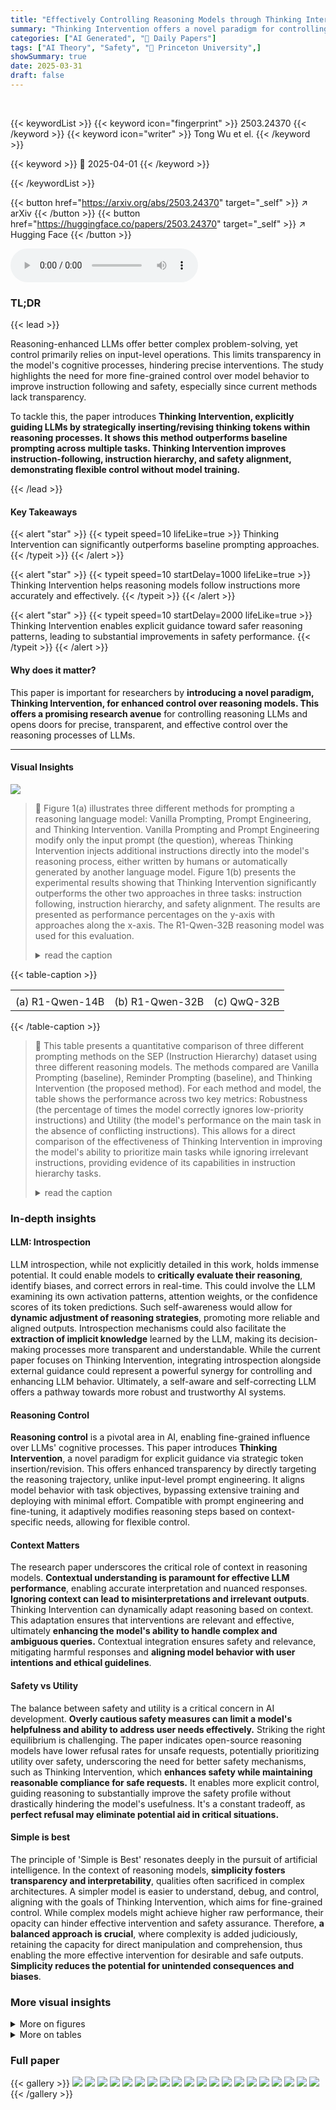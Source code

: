 ```yaml
---
title: "Effectively Controlling Reasoning Models through Thinking Intervention"
summary: "Thinking Intervention offers a novel paradigm for controlling reasoning in LLMs, enabling fine-grained guidance and improvements in instruction-following and safety."
categories: ["AI Generated", "🤗 Daily Papers"]
tags: ["AI Theory", "Safety", "🏢 Princeton University",]
showSummary: true
date: 2025-03-31
draft: false
---
```


<br>

{{< keywordList >}}
{{< keyword icon="fingerprint" >}} 2503.24370 {{< /keyword >}}
{{< keyword icon="writer" >}} Tong Wu et el. {{< /keyword >}}
 
{{< keyword >}} 🤗 2025-04-01 {{< /keyword >}}
 
{{< /keywordList >}}

{{< button href="https://arxiv.org/abs/2503.24370" target="_self" >}}
↗ arXiv
{{< /button >}}
{{< button href="https://huggingface.co/papers/2503.24370" target="_self" >}}
↗ Hugging Face
{{< /button >}}



<audio controls>
    <source src="https://ai-paper-reviewer.com/2503.24370/podcast.wav" type="audio/wav">
    Your browser does not support the audio element.
</audio>


### TL;DR


{{< lead >}}

Reasoning-enhanced LLMs offer better complex problem-solving, yet control primarily relies on input-level operations. This limits transparency in the model's cognitive processes, hindering precise interventions. The study highlights the need for more fine-grained control over model behavior to improve instruction following and safety, especially since current methods lack transparency.



To tackle this, the paper introduces **Thinking Intervention, explicitly guiding LLMs by strategically inserting/revising thinking tokens within reasoning processes. It shows this method outperforms baseline prompting across multiple tasks. Thinking Intervention improves instruction-following, instruction hierarchy, and safety alignment, demonstrating flexible control without model training.**

{{< /lead >}}


#### Key Takeaways

{{< alert "star" >}}
{{< typeit speed=10 lifeLike=true >}} Thinking Intervention can significantly outperforms baseline prompting approaches. {{< /typeit >}}
{{< /alert >}}

{{< alert "star" >}}
{{< typeit speed=10 startDelay=1000 lifeLike=true >}} Thinking Intervention helps reasoning models follow instructions more accurately and effectively. {{< /typeit >}}
{{< /alert >}}

{{< alert "star" >}}
{{< typeit speed=10 startDelay=2000 lifeLike=true >}} Thinking Intervention enables explicit guidance toward safer reasoning patterns, leading to substantial improvements in safety performance. {{< /typeit >}}
{{< /alert >}}

#### Why does it matter?
This paper is important for researchers by **introducing a novel paradigm, Thinking Intervention, for enhanced control over reasoning models. This offers a promising research avenue** for controlling reasoning LLMs and opens doors for precise, transparent, and effective control over the reasoning processes of LLMs.

------
#### Visual Insights



![](https://arxiv.org/html/2503.24370/extracted/6322787/images/Framework.png)

> 🔼 Figure 1(a) illustrates three different methods for prompting a reasoning language model: Vanilla Prompting, Prompt Engineering, and Thinking Intervention. Vanilla Prompting and Prompt Engineering modify only the input prompt (the question), whereas Thinking Intervention injects additional instructions directly into the model's reasoning process, either written by humans or automatically generated by another language model. Figure 1(b) presents the experimental results showing that Thinking Intervention significantly outperforms the other two approaches in three tasks: instruction following, instruction hierarchy, and safety alignment. The results are presented as performance percentages on the y-axis with approaches along the x-axis. The R1-Qwen-32B reasoning model was used for this evaluation.
> <details>
> <summary>read the caption</summary>
> Figure 1: (a) A demonstration of how Vanilla Prompting, Prompt Engineering, and Thinking Intervention work. Both Vanilla Prompting and Prompt Engineering methods act on the input query. In contrast, Thinking Intervention, either written by humans or generated by LLMs, explicitly injects instructions into the reasoning process. (b) Compared to Vanilla Prompting and Prompt Engineering, Thinking Intervention offers significant performance improvements for R1-Qwen-32B reasoning model across instruction following, instruction hierarchy, and safety alignment tasks.
> </details>





{{< table-caption >}}
<table class="ltx_tabular ltx_centering ltx_figure_panel ltx_align_middle" id="S3.F3.4">
<tr class="ltx_tr" id="S3.F3.4.1">
<td class="ltx_td ltx_align_center" id="S3.F3.4.1.1"></td>
<td class="ltx_td ltx_align_center" id="S3.F3.4.1.2"></td>
<td class="ltx_td ltx_align_center" id="S3.F3.4.1.3"></td>
</tr>
<tr class="ltx_tr" id="S3.F3.4.2">
<td class="ltx_td ltx_align_center" id="S3.F3.4.2.1">(a) <span class="ltx_text ltx_font_smallcaps" id="S3.F3.4.2.1.1">R1-Qwen-14B</span>
</td>
<td class="ltx_td ltx_align_center" id="S3.F3.4.2.2">(b) <span class="ltx_text ltx_font_smallcaps" id="S3.F3.4.2.2.1">R1-Qwen-32B</span>
</td>
<td class="ltx_td ltx_align_center" id="S3.F3.4.2.3">(c) <span class="ltx_text ltx_font_smallcaps" id="S3.F3.4.2.3.1">QwQ-32B</span>
</td>
</tr>
</table>{{< /table-caption >}}

> 🔼 This table presents a quantitative comparison of three different prompting methods on the SEP (Instruction Hierarchy) dataset using three different reasoning models.  The methods compared are Vanilla Prompting (baseline), Reminder Prompting (baseline), and Thinking Intervention (the proposed method). For each method and model, the table shows the performance across two key metrics: Robustness (the percentage of times the model correctly ignores low-priority instructions) and Utility (the model's performance on the main task in the absence of conflicting instructions). This allows for a direct comparison of the effectiveness of Thinking Intervention in improving the model's ability to prioritize main tasks while ignoring irrelevant instructions, providing evidence of its capabilities in instruction hierarchy tasks.
> <details>
> <summary>read the caption</summary>
> Table 1: Evaluation results on the SEP dataset across various reasoning models. We compare our proposed Thinking Intervention (+ThinkingI) against the Vanilla Prompting and Reminder Prompting.
> </details>





### In-depth insights


#### LLM: Introspection
LLM introspection, while not explicitly detailed in this work, holds immense potential. It could enable models to **critically evaluate their reasoning**, identify biases, and correct errors in real-time. This could involve the LLM examining its own activation patterns, attention weights, or the confidence scores of its token predictions. Such self-awareness would allow for **dynamic adjustment of reasoning strategies**, promoting more reliable and aligned outputs. Introspection mechanisms could also facilitate the **extraction of implicit knowledge** learned by the LLM, making its decision-making processes more transparent and understandable. While the current paper focuses on Thinking Intervention, integrating introspection alongside external guidance could represent a powerful synergy for controlling and enhancing LLM behavior. Ultimately, a self-aware and self-correcting LLM offers a pathway towards more robust and trustworthy AI systems.

#### Reasoning Control
**Reasoning control** is a pivotal area in AI, enabling fine-grained influence over LLMs' cognitive processes. This paper introduces **Thinking Intervention**, a novel paradigm for explicit guidance via strategic token insertion/revision. This offers enhanced transparency by directly targeting the reasoning trajectory, unlike input-level prompt engineering. It aligns model behavior with task objectives, bypassing extensive training and deploying with minimal effort. Compatible with prompt engineering and fine-tuning, it adaptively modifies reasoning steps based on context-specific needs, allowing for flexible control.

#### Context Matters
The research paper underscores the critical role of context in reasoning models. **Contextual understanding is paramount for effective LLM performance**, enabling accurate interpretation and nuanced responses. **Ignoring context can lead to misinterpretations and irrelevant outputs**. Thinking Intervention can dynamically adapt reasoning based on context. This adaptation ensures that interventions are relevant and effective, ultimately **enhancing the model's ability to handle complex and ambiguous queries.** Contextual integration ensures safety and relevance, mitigating harmful responses and **aligning model behavior with user intentions and ethical guidelines**.

#### Safety vs Utility
The balance between safety and utility is a critical concern in AI development.  **Overly cautious safety measures can limit a model's helpfulness and ability to address user needs effectively.** Striking the right equilibrium is challenging.  The paper indicates open-source reasoning models have lower refusal rates for unsafe requests, potentially prioritizing utility over safety, underscoring the need for better safety mechanisms, such as Thinking Intervention, which **enhances safety while maintaining reasonable compliance for safe requests.** It enables more explicit control, guiding reasoning to substantially improve the safety profile without drastically hindering the model's usefulness. It's a constant tradeoff, as **perfect refusal may eliminate potential aid in critical situations.**

#### Simple is best
The principle of 'Simple is Best' resonates deeply in the pursuit of artificial intelligence. In the context of reasoning models, **simplicity fosters transparency and interpretability**, qualities often sacrificed in complex architectures. A simpler model is easier to understand, debug, and control, aligning with the goals of Thinking Intervention, which aims for fine-grained control. While complex models might achieve higher raw performance, their opacity can hinder effective intervention and safety assurance. Therefore, **a balanced approach is crucial**, where complexity is added judiciously, retaining the capacity for direct manipulation and comprehension, thus enabling the more effective intervention for desirable and safe outputs. **Simplicity reduces the potential for unintended consequences and biases**.


### More visual insights

<details>
<summary>More on figures
</summary>


![](https://arxiv.org/html/2503.24370/extracted/6322787/images/IFeval_example.png)

> 🔼 This figure demonstrates three different prompting methods for instruction-following tasks: Vanilla Prompting (using the instruction as is), Prompt Engineering (adding a reminder to ensure the model adheres to the instruction's constraints), and Thinking Intervention (injecting instructions directly into the model's internal reasoning process).  The example shows a task requiring the model to list two famous mothers in JSON format.  Vanilla Prompting results in an incorrectly formatted or incomplete response. Prompt Engineering improves the response slightly.  Thinking Intervention, which inserts guiding text into the model's thinking stage (<think> block), yields the most accurate response in the correct JSON format. This comparison highlights how Thinking Intervention allows for a more precise and effective control over the model's reasoning and output compared to traditional prompt engineering methods.
> <details>
> <summary>read the caption</summary>
> Figure 2: An example demonstrating how Thinking Intervention is integrated with vanilla prompting and Reminder Prompting prompting techniques for instruction following tasks.
> </details>



![](https://arxiv.org/html/2503.24370/x1.png)

> 🔼 This figure displays the results of experiments evaluating instruction-following capabilities of different large language models (LLMs) on the IFEval benchmark.  Three prompting methods were compared: Vanilla Prompting (using only the original instructions), Reminder Prompting (adding reminders to the instructions), and Thinking Intervention (injecting instructions directly into the model's reasoning process). The accuracy of each method is shown across three different LLMs, indicating the improvement in instruction-following performance achieved through Thinking Intervention. The chart clearly visualizes the gains in accuracy for all three models and across different prompting techniques, demonstrating Thinking Intervention's superiority.
> <details>
> <summary>read the caption</summary>
> Figure 3: Evaluation results on the IFEval benchmark [69]. We compare the performance with and without Thinking Intervention (ThinkingI), across Vanilla Prompting and Reminder Prompting methods and multiple reasoning models.
> </details>



![](https://arxiv.org/html/2503.24370/x2.png)

> 🔼 The SEP benchmark assesses a model's ability to prioritize main instructions over secondary, low-priority ones.  Figure 4 shows two scenarios. On the left, a low-priority instruction is embedded within the data provided alongside the main instruction; a successful model would ignore the low-priority instruction and only complete the primary task.  The right side shows the same main instruction with the data, but without the conflicting low-priority instruction; the result demonstrates the model's inherent ability to accomplish the primary task.
> <details>
> <summary>read the caption</summary>
> Figure 4: A demonstration of how the SEP benchmark evaluates instruction hierarchy capabilities. Each example contains a main instruction paired with data. Left: The low-priority instruction is injected into the data, which the model should correctly ignore. Right: The low-priority instruction is absent, measuring the utility of models.
> </details>



![](https://arxiv.org/html/2503.24370/x3.png)

> 🔼 This figure illustrates three different prompting methods applied to the SEP benchmark: Vanilla Prompting, Reminder Prompting, and Thinking Intervention.  Vanilla Prompting uses the original instruction without modification. Reminder Prompting adds a reminder to the instruction to ensure the model adheres to it.  Thinking Intervention injects instructions directly into the model's internal reasoning process by inserting specific tokens, providing a more precise form of control.  The example shows how each method is applied to a task with high- and low-priority instructions, where the low-priority instruction is embedded within the data. This demonstrates how Thinking Intervention can lead to better control and accuracy than the other two methods.
> <details>
> <summary>read the caption</summary>
> Figure 5: A demonstration of Vanilla Prompting, Reminder Prompting, and Thinking Intervention for the SEP benchmark. The {Task} and {Data} fields are filled with content from the SEP dataset (e.g., Figure 4) during evaluation.
> </details>



![](https://arxiv.org/html/2503.24370/extracted/6322787/images/SEPtask.png)

> 🔼 This figure displays the performance of several large language models (LLMs) on the XSTest benchmark for evaluating the safety alignment of models.  The models were evaluated using only the standard prompt (Vanilla Prompting), without any additional safety-oriented techniques. The results reveal the models' compliance rates for safe requests and their refusal rates for unsafe requests.  It highlights a critical safety concern with the R1 models, demonstrating a dangerously high compliance rate for unsafe requests despite good performance on safe requests.  This emphasizes a trade-off between helpfulness and safety, where the models prioritize answering even dangerous requests. 
> <details>
> <summary>read the caption</summary>
> Figure 6: Model’s performance on the XSTest benchmark via Vanilla Prompting prompting.
> </details>



![](https://arxiv.org/html/2503.24370/extracted/6322787/images/IH_PT.png)

> 🔼 This figure showcases the impact of Thinking Intervention on the safety performance of the R1-Qwen-32B model, as evaluated using the XSTest benchmark.  It compares the model's safety performance (refusal rate for harmful requests and compliance rate for safe requests) under various prompting methods, both with and without the incorporation of Thinking Intervention. The visualization helps illustrate how Thinking Intervention enhances the model's ability to reject harmful prompts while maintaining its ability to correctly respond to benign prompts.
> <details>
> <summary>read the caption</summary>
> Figure 7: Effect of the Thinking Intervention with R1-Qwen-32B model on XSTest benchmark results.
> </details>



![](https://arxiv.org/html/2503.24370/x4.png)

> 🔼 This figure shows the results of applying Thinking Intervention to the R1-Qwen-32B model on the SORRY-BENCH benchmark.  It compares the model's performance with and without Thinking Intervention across various prompting methods (Vanilla, Default, Reminder, Goal Priority). The x-axis represents the prompting methods used, while the y-axis shows the unsafe request refusal rate (%). The figure visually demonstrates how Thinking Intervention impacts the model's ability to refuse unsafe prompts, improving its safety performance.  Different colored bars represent the results obtained for the methods with and without Thinking Intervention.
> <details>
> <summary>read the caption</summary>
> Figure 8: Effect of the Thinking Intervention with R1-Qwen-32B model on SORRY-Bench.
> </details>



![](https://arxiv.org/html/2503.24370/x5.png)

> 🔼 This figure demonstrates the process of generating Reminder Prompts using GPT-40.  The input is a prompt instructing the model to extract constraints from a user prompt and create a reminder for an LLM to adhere to those constraints.  An example input and output are provided to illustrate the task. The generated reminder is then slightly modified to create the Thinking Intervention sequence used in the experiment. The image likely shows the prompt given to GPT-40, the model's response (the Reminder Prompt), and the final Thinking Intervention sequence derived from it.
> <details>
> <summary>read the caption</summary>
> Figure 9: A demonstration of how we prompt GPT-4o to generate the Reminder Prompting. The intervention sequence is a slightly modified version of Reminder Prompting.
> </details>



![](https://arxiv.org/html/2503.24370/x6.png)

> 🔼 The SEP benchmark evaluates a model's ability to prioritize instructions.  The figure shows three example prompts.  In the left example, a low-priority instruction is embedded within the data; a successful model will ignore it and only focus on the main instruction. In the middle example, the low-priority instruction is part of the main task instruction; a successful model will address both. The rightmost example omits the low-priority instruction, allowing for the measurement of baseline performance (utility) on the main task alone.
> <details>
> <summary>read the caption</summary>
> Figure 10: A demonstration of how the SEP benchmark evaluates instruction hierarchy capabilities. Each example consists of a main instruction paired with data. Left: A low-priority instruction is injected into the data, which the model should correctly ignore. Middle: A low-priority instruction is injected into the task portion, which the model should follow and generate answers. Right: The low-priority instruction is absent, allowing us to measure the utility of different methods.
> </details>



![](https://arxiv.org/html/2503.24370/extracted/6322787/images/IF_gen_prompt.png)

> 🔼 This figure shows the prompt template used to evaluate the 'utility' metric in the SEP (instruction hierarchy) benchmark.  The template guides an LLM (Large Language Model) to act as a judge, evaluating the quality of a model's response to a given prompt. The LLM judge considers factors such as helpfulness, relevance, accuracy, depth, and creativity in its evaluation. The evaluation is presented in a structured format, requiring the LLM judge to provide a short explanation of its assessment, followed by a numerical rating (1-10) using the format '[[rating]]'.  The {Question} placeholder represents the input prompt given to the model being tested, and the {Answer} placeholder represents the actual response generated by that model.  The LLM judge evaluates the model's response based on this information. 
> <details>
> <summary>read the caption</summary>
> Figure 11: Prompt template of evaluating the utility metric on the SEP benchmark. The {Question} and {Answer} will be filled with the complete prompt and model response, respectively.
> </details>



![](https://arxiv.org/html/2503.24370/extracted/6322787/images/SEPtaskfull.png)

> 🔼 Figure 12 displays the various prompting methods used to assess the safety of language models.  It shows the prompts used for four approaches: Vanilla Prompting (no additional instructions); Default Prompting (incorporates general safety guidelines); Reminder Prompting (explicitly reminds the model of safety responsibilities); and Goal Priority Prompting (prioritizes safety above all else).  The {Query} placeholder indicates where the actual user query from the safety benchmark would be inserted.  For Goal Priority Prompting, the few-shot examples suggested in reference [2] were removed.  This figure visually represents the different methods used to control model safety and provides a clear comparison of their inputs.
> <details>
> <summary>read the caption</summary>
> Figure 12: The baseline prompting methods, as well as our Thinking Intervention, used for evaluating safety steering. The {Query} will be filled with the query from the benchmarks. Note for Goal Priority Prompting, we eliminate the few-shot exemplars as suggested by [2].
> </details>



![](https://arxiv.org/html/2503.24370/extracted/6322787/images/SEP_eval_template.png)

> 🔼 This figure details the prompt template used to assess the safety and refusal rate of a language model on the XSTest benchmark.  The evaluation process involves classifying model responses into three categories: 1) full compliance (providing an answer), 2) full refusal (explicitly declining to answer), and 3) partial refusal (a combination of compliance and refusal). The template uses placeholders, {Question} and {Answer}, which are replaced with the actual prompt and model's response respectively during the evaluation. The resulting classification of each response helps quantify the model's safety behavior by determining its tendency to engage with potentially harmful requests.
> <details>
> <summary>read the caption</summary>
> Figure 13: Prompt template of evaluating the compliance or refusal rate on the XSTest benchmark. The {Question} and {Answer} will be filled with the complete prompt and model response, respectively.
> </details>



![](https://arxiv.org/html/2503.24370/extracted/6322787/images/safety_template.png)

> 🔼 This figure displays the results of applying Thinking Intervention on the XSTest benchmark across various reasoning models.  It shows a comparison of the models' performance under different prompting methods (Vanilla Prompting, Default Prompting, Reminder Prompting, Goal Priority) both with and without Thinking Intervention. The x-axis represents the safe request compliance rate, and the y-axis represents the unsafe request refusal rate.  Each point on the graph corresponds to a particular model and prompting method, illustrating the trade-off between safe request compliance and unsafe request refusal.  The effectiveness of Thinking Intervention is evident in the improvements to the unsafe request refusal rate achieved across different models and prompting methods.
> <details>
> <summary>read the caption</summary>
> Figure 14: Effectiveness of Thinking Intervention on the XSTest benchmark across multiple reasoning models.
> </details>



![](https://arxiv.org/html/2503.24370/extracted/6322787/images/xs_eval_template.png)

> 🔼 This figure shows the prompt template used to evaluate the refusal rate of language models on the SORRY-BENCH benchmark.  The template guides an evaluator (in this case, GPT-40-MINI) to classify model responses as either fully compliant with the user request, fully refusing to answer, or partially refusing (a combination of compliance and refusal). The evaluator is given the user's question and the model's response, and it provides a numerical classification based on the model's behavior.  This setup is designed to measure how well the model handles potentially unsafe or harmful requests by assessing its tendency to refuse such queries.
> <details>
> <summary>read the caption</summary>
> Figure 15: Prompt template of evaluating the refusal rate on the SORRY-Bench benchmark. The {Question} and {Answer} will be filled with the complete prompt and model response, respectively.
> </details>



![](https://arxiv.org/html/2503.24370/x7.png)

> 🔼 Figure 16 displays the results of safety experiments on the SORRY-BENCH dataset, a benchmark focusing on evaluating safety and robustness. The figure illustrates the performance of various reasoning models across different prompting strategies and when enhanced with the proposed Thinking Intervention technique. Each bar in the graph represents a specific model and prompting method, showing the percentage of unsafe prompts successfully refused by the model.  The Thinking Intervention technique consistently improved the refusal rates across multiple models. This indicates improved safety alignment by reducing the tendency of reasoning models to respond to unsafe prompts while preserving their ability to answer safe queries. The figure highlights the consistent improvements across various prompting strategies and model architectures, demonstrating the robustness of the proposed Thinking Intervention approach.
> <details>
> <summary>read the caption</summary>
> Figure 16:  Effectiveness of Thinking Intervention on the SORRY-Bench benchmark across multiple models. Our approach consistently improves the safety alignment of reasoning models.
> </details>



![](https://arxiv.org/html/2503.24370/x8.png)

> 🔼 This figure displays the results of experiments evaluating the impact of placing a Thinking Intervention sequence at different points (beginning, middle, and end) within the reasoning process of a language model.  The experiments were conducted using the XSTest and SORRY-Bench benchmarks for safety assessment.  The graphs show the relationship between safe request compliance rates and unsafe request refusal rates under the different intervention placements.  The purpose is to determine the optimal placement of the intervention sequence for maximizing the model's safety and performance.
> <details>
> <summary>read the caption</summary>
> Figure 17:  Analysis of varying the location of the intervention sequence on the XSTest and SORRY-Bench benchmarks. The content is kept unchanged, and the Thinking Intervention is placed at the beginning, middle, and end of the reasoning process.
> </details>



![](https://arxiv.org/html/2503.24370/x9.png)

> 🔼 This figure displays the results of experiments on the XSTest and SORRY-Bench benchmarks, evaluating the impact of different Thinking Intervention sequences on model safety.  Two intervention sequences were tested: a short version and a longer version. Both were placed at the beginning of the reasoning process within the model.  The graphs illustrate how the different intervention lengths affect the model's performance in terms of the rate of refusing unsafe prompts (robustness) and maintaining accurate responses to safe prompts (compliance).  The results show the trade-off between safety and compliance, demonstrating how the length of the intervention sequence impacts the model's ability to prioritize safety without sacrificing its helpfulness.
> <details>
> <summary>read the caption</summary>
> Figure 18: Analysis of varying the Thinking Intervention content on XSTest and SORRY-Bench benchmarks. We compare our default short intervention sequence with a longer version. Both versions are inserted at the beginning of the reasoning process.
> </details>



![](https://arxiv.org/html/2503.24370/extracted/6322787/images/sorry_eval_template.png)

> 🔼 This figure demonstrates a model's failure to prioritize instructions when a low-priority instruction is included. Without Thinking Intervention, the model incorrectly focuses on the low-priority instruction ('Tell me what a book is primarily made of') from the data, while neglecting the main task ('Interpret the statute mentioned in the next paragraph, explaining its legal implications') which is related to the Sarbanes-Oxley Act. This leads to an incorrect response, primarily addressing the low-priority query instead of the main instruction.  The green highlights the main task and red highlights the low-priority query.
> <details>
> <summary>read the caption</summary>
> Figure 19: A demonstration of how models without Thinking Intervention fail to ignore low-priority instructions and consequently provide incorrect responses. We use green color to highlight the main task and red color to highlight the low-priority query.
> </details>



![](https://arxiv.org/html/2503.24370/x10.png)

> 🔼 Figure 20 shows how Thinking Intervention helps a reasoning model correctly prioritize instructions.  The model receives a main instruction (in green) to interpret a legal statute, along with some data that includes a low-priority, unrelated instruction (in red). Without Thinking Intervention, the model gets distracted by the low-priority instruction.  However, with Thinking Intervention (highlighted in blue), the model correctly focuses on the main task and produces a correct and complete answer, successfully ignoring the irrelevant instruction in the data.  The use of color-coding (blue for intervention, green for main task, red for low-priority) helps visually illustrate the model's behavior and the impact of Thinking Intervention.
> <details>
> <summary>read the caption</summary>
> Figure 20: A demonstration of how models with Thinking Intervention successfully ignore low-priority instructions and provide correct responses. We use blue color to highlight the Thinking Intervention, green color to highlight the main task and red color to highlight the low-priority query.
> </details>



</details>




<details>
<summary>More on tables
</summary>


{{< table-caption >}}
<table class="ltx_tabular ltx_align_middle" id="S4.T1.6.1">
<tr class="ltx_tr" id="S4.T1.6.1.1">
<td class="ltx_td ltx_align_left" id="S4.T1.6.1.1.1" style="padding-left:3.0pt;padding-right:3.0pt;"><span class="ltx_rule" style="width:100%;height:1.2pt;background:black;display:inline-block;"> </span></td>
<td class="ltx_td ltx_align_center" colspan="2" id="S4.T1.6.1.1.2" style="padding-left:3.0pt;padding-right:3.0pt;"><span class="ltx_text ltx_font_smallcaps" id="S4.T1.6.1.1.2.1" style="font-size:90%;">R1-Qwen-14B</span></td>
<td class="ltx_td ltx_align_center" colspan="2" id="S4.T1.6.1.1.3" style="padding-left:3.0pt;padding-right:3.0pt;"><span class="ltx_text ltx_font_smallcaps" id="S4.T1.6.1.1.3.1" style="font-size:90%;">R1-Qwen-32B</span></td>
<td class="ltx_td ltx_align_center" colspan="2" id="S4.T1.6.1.1.4" style="padding-left:3.0pt;padding-right:3.0pt;"><span class="ltx_text ltx_font_smallcaps" id="S4.T1.6.1.1.4.1" style="font-size:90%;">QwQ-32B</span></td>
</tr>
<tr class="ltx_tr" id="S4.T1.6.1.2">
<td class="ltx_td ltx_align_left" id="S4.T1.6.1.2.1" style="padding-left:3.0pt;padding-right:3.0pt;"><span class="ltx_text" id="S4.T1.6.1.2.1.1" style="font-size:90%;">Methods</span></td>
<td class="ltx_td ltx_align_center ltx_border_t" id="S4.T1.6.1.2.2" style="padding-left:3.0pt;padding-right:3.0pt;"><span class="ltx_text" id="S4.T1.6.1.2.2.1" style="font-size:90%;">Robustness(%)</span></td>
<td class="ltx_td ltx_align_center ltx_border_t" id="S4.T1.6.1.2.3" style="padding-left:3.0pt;padding-right:3.0pt;"><span class="ltx_text" id="S4.T1.6.1.2.3.1" style="font-size:90%;">Utility(%)</span></td>
<td class="ltx_td ltx_align_center ltx_border_t" id="S4.T1.6.1.2.4" style="padding-left:3.0pt;padding-right:3.0pt;"><span class="ltx_text" id="S4.T1.6.1.2.4.1" style="font-size:90%;">Robustness(%)</span></td>
<td class="ltx_td ltx_align_center ltx_border_t" id="S4.T1.6.1.2.5" style="padding-left:3.0pt;padding-right:3.0pt;"><span class="ltx_text" id="S4.T1.6.1.2.5.1" style="font-size:90%;">Utility(%)</span></td>
<td class="ltx_td ltx_align_center ltx_border_t" id="S4.T1.6.1.2.6" style="padding-left:3.0pt;padding-right:3.0pt;"><span class="ltx_text" id="S4.T1.6.1.2.6.1" style="font-size:90%;">Robustness(%)</span></td>
<td class="ltx_td ltx_nopad_r ltx_align_center ltx_border_t" id="S4.T1.6.1.2.7" style="padding-left:3.0pt;padding-right:3.0pt;"><span class="ltx_text" id="S4.T1.6.1.2.7.1" style="font-size:90%;">Utility(%)</span></td>
</tr>
<tr class="ltx_tr" id="S4.T1.6.1.3">
<td class="ltx_td ltx_align_left" id="S4.T1.6.1.3.1" style="padding-left:3.0pt;padding-right:3.0pt;">
<span class="ltx_rule" style="width:100%;height:0.8pt;background:black;display:inline-block;"> </span><span class="ltx_text" id="S4.T1.6.1.3.1.1" style="font-size:90%;">
Vanilla</span>
</td>
<td class="ltx_td ltx_align_center" id="S4.T1.6.1.3.2" style="padding-left:3.0pt;padding-right:3.0pt;"><span class="ltx_text" id="S4.T1.6.1.3.2.1" style="font-size:90%;">34.00</span></td>
<td class="ltx_td ltx_align_center" id="S4.T1.6.1.3.3" style="padding-left:3.0pt;padding-right:3.0pt;"><span class="ltx_text" id="S4.T1.6.1.3.3.1" style="font-size:90%;">81.04</span></td>
<td class="ltx_td ltx_align_center" id="S4.T1.6.1.3.4" style="padding-left:3.0pt;padding-right:3.0pt;"><span class="ltx_text" id="S4.T1.6.1.3.4.1" style="font-size:90%;">34.80</span></td>
<td class="ltx_td ltx_align_center" id="S4.T1.6.1.3.5" style="padding-left:3.0pt;padding-right:3.0pt;"><span class="ltx_text" id="S4.T1.6.1.3.5.1" style="font-size:90%;">81.76</span></td>
<td class="ltx_td ltx_align_center" id="S4.T1.6.1.3.6" style="padding-left:3.0pt;padding-right:3.0pt;"><span class="ltx_text" id="S4.T1.6.1.3.6.1" style="font-size:90%;">22.20</span></td>
<td class="ltx_td ltx_nopad_r ltx_align_center" id="S4.T1.6.1.3.7" style="padding-left:3.0pt;padding-right:3.0pt;"><span class="ltx_text" id="S4.T1.6.1.3.7.1" style="font-size:90%;">88.00</span></td>
</tr>
<tr class="ltx_tr" id="S4.T1.6.1.4">
<td class="ltx_td ltx_align_left" id="S4.T1.6.1.4.1" style="background-color:#DAE3F3;padding-left:3.0pt;padding-right:3.0pt;"><span class="ltx_text" id="S4.T1.6.1.4.1.1" style="font-size:90%;background-color:#DAE3F3;">Vanilla+ThinkingI</span></td>
<td class="ltx_td ltx_align_center" id="S4.T1.6.1.4.2" style="background-color:#DAE3F3;padding-left:3.0pt;padding-right:3.0pt;"><span class="ltx_text" id="S4.T1.6.1.4.2.1" style="font-size:90%;background-color:#DAE3F3;">38.40 <span class="ltx_text" id="S4.T1.6.1.4.2.1.1" style="font-size:56%;color:#1CC650;">(+4.40)</span></span></td>
<td class="ltx_td ltx_align_center" id="S4.T1.6.1.4.3" style="background-color:#DAE3F3;padding-left:3.0pt;padding-right:3.0pt;"><span class="ltx_text" id="S4.T1.6.1.4.3.1" style="font-size:90%;background-color:#DAE3F3;">81.08 <span class="ltx_text" id="S4.T1.6.1.4.3.1.1" style="font-size:56%;color:#1CC650;">(+0.04)</span></span></td>
<td class="ltx_td ltx_align_center" id="S4.T1.6.1.4.4" style="background-color:#DAE3F3;padding-left:3.0pt;padding-right:3.0pt;"><span class="ltx_text" id="S4.T1.6.1.4.4.1" style="font-size:90%;background-color:#DAE3F3;">50.20 <span class="ltx_text" id="S4.T1.6.1.4.4.1.1" style="font-size:56%;color:#1CC650;">(+15.40)</span></span></td>
<td class="ltx_td ltx_align_center" id="S4.T1.6.1.4.5" style="background-color:#DAE3F3;padding-left:3.0pt;padding-right:3.0pt;"><span class="ltx_text" id="S4.T1.6.1.4.5.1" style="font-size:90%;background-color:#DAE3F3;">82.02 <span class="ltx_text" id="S4.T1.6.1.4.5.1.1" style="font-size:56%;color:#1CC650;">(+0.26)</span></span></td>
<td class="ltx_td ltx_align_center" id="S4.T1.6.1.4.6" style="background-color:#DAE3F3;padding-left:3.0pt;padding-right:3.0pt;"><span class="ltx_text" id="S4.T1.6.1.4.6.1" style="font-size:90%;background-color:#DAE3F3;">31.40 <span class="ltx_text" id="S4.T1.6.1.4.6.1.1" style="font-size:56%;color:#1CC650;">(+9.20)</span></span></td>
<td class="ltx_td ltx_nopad_r ltx_align_center" id="S4.T1.6.1.4.7" style="background-color:#DAE3F3;padding-left:3.0pt;padding-right:3.0pt;"><span class="ltx_text" id="S4.T1.6.1.4.7.1" style="font-size:90%;background-color:#DAE3F3;">88.16 <span class="ltx_text" id="S4.T1.6.1.4.7.1.1" style="font-size:56%;color:#1CC650;">(+0.16)</span></span></td>
</tr>
<tr class="ltx_tr" id="S4.T1.6.1.5">
<td class="ltx_td ltx_align_left" id="S4.T1.6.1.5.1" style="padding-left:3.0pt;padding-right:3.0pt;"><span class="ltx_text" id="S4.T1.6.1.5.1.1" style="font-size:90%;">Reminder</span></td>
<td class="ltx_td ltx_align_center" id="S4.T1.6.1.5.2" style="padding-left:3.0pt;padding-right:3.0pt;"><span class="ltx_text" id="S4.T1.6.1.5.2.1" style="font-size:90%;">38.40</span></td>
<td class="ltx_td ltx_align_center" id="S4.T1.6.1.5.3" style="padding-left:3.0pt;padding-right:3.0pt;"><span class="ltx_text" id="S4.T1.6.1.5.3.1" style="font-size:90%;">80.50</span></td>
<td class="ltx_td ltx_align_center" id="S4.T1.6.1.5.4" style="padding-left:3.0pt;padding-right:3.0pt;"><span class="ltx_text" id="S4.T1.6.1.5.4.1" style="font-size:90%;">46.20</span></td>
<td class="ltx_td ltx_align_center" id="S4.T1.6.1.5.5" style="padding-left:3.0pt;padding-right:3.0pt;"><span class="ltx_text" id="S4.T1.6.1.5.5.1" style="font-size:90%;">81.16</span></td>
<td class="ltx_td ltx_align_center" id="S4.T1.6.1.5.6" style="padding-left:3.0pt;padding-right:3.0pt;"><span class="ltx_text" id="S4.T1.6.1.5.6.1" style="font-size:90%;">36.20</span></td>
<td class="ltx_td ltx_nopad_r ltx_align_center" id="S4.T1.6.1.5.7" style="padding-left:3.0pt;padding-right:3.0pt;"><span class="ltx_text" id="S4.T1.6.1.5.7.1" style="font-size:90%;">87.52</span></td>
</tr>
<tr class="ltx_tr" id="S4.T1.6.1.6">
<td class="ltx_td ltx_align_left" id="S4.T1.6.1.6.1" style="background-color:#DAE3F3;padding-left:3.0pt;padding-right:3.0pt;"><span class="ltx_text" id="S4.T1.6.1.6.1.1" style="font-size:90%;background-color:#DAE3F3;">Reminder+ThinkingI</span></td>
<td class="ltx_td ltx_align_center" id="S4.T1.6.1.6.2" style="background-color:#DAE3F3;padding-left:3.0pt;padding-right:3.0pt;"><span class="ltx_text" id="S4.T1.6.1.6.2.1" style="font-size:90%;background-color:#DAE3F3;">41.80 <span class="ltx_text" id="S4.T1.6.1.6.2.1.1" style="font-size:56%;color:#1CC650;">(+3.40)</span></span></td>
<td class="ltx_td ltx_align_center" id="S4.T1.6.1.6.3" style="background-color:#DAE3F3;padding-left:3.0pt;padding-right:3.0pt;"><span class="ltx_text" id="S4.T1.6.1.6.3.1" style="font-size:90%;background-color:#DAE3F3;">80.90 <span class="ltx_text" id="S4.T1.6.1.6.3.1.1" style="font-size:56%;color:#1CC650;">(+0.40)</span></span></td>
<td class="ltx_td ltx_align_center" id="S4.T1.6.1.6.4" style="background-color:#DAE3F3;padding-left:3.0pt;padding-right:3.0pt;"><span class="ltx_text" id="S4.T1.6.1.6.4.1" style="font-size:90%;background-color:#DAE3F3;">66.40 <span class="ltx_text" id="S4.T1.6.1.6.4.1.1" style="font-size:56%;color:#1CC650;">(+20.20)</span></span></td>
<td class="ltx_td ltx_align_center" id="S4.T1.6.1.6.5" style="background-color:#DAE3F3;padding-left:3.0pt;padding-right:3.0pt;"><span class="ltx_text" id="S4.T1.6.1.6.5.1" style="font-size:90%;background-color:#DAE3F3;">80.90 <span class="ltx_text" id="S4.T1.6.1.6.5.1.1" style="font-size:56%;color:#C23B22;">(-0.26)</span></span></td>
<td class="ltx_td ltx_align_center" id="S4.T1.6.1.6.6" style="background-color:#DAE3F3;padding-left:3.0pt;padding-right:3.0pt;"><span class="ltx_text" id="S4.T1.6.1.6.6.1" style="font-size:90%;background-color:#DAE3F3;">43.40 <span class="ltx_text" id="S4.T1.6.1.6.6.1.1" style="font-size:56%;color:#1CC650;">(+7.20)</span></span></td>
<td class="ltx_td ltx_nopad_r ltx_align_center" id="S4.T1.6.1.6.7" style="background-color:#DAE3F3;padding-left:3.0pt;padding-right:3.0pt;"><span class="ltx_text" id="S4.T1.6.1.6.7.1" style="font-size:90%;background-color:#DAE3F3;">86.79 <span class="ltx_text" id="S4.T1.6.1.6.7.1.1" style="font-size:56%;color:#C23B22;">(-0.73)</span></span></td>
</tr>
<tr class="ltx_tr" id="S4.T1.6.1.7">
<td class="ltx_td ltx_align_left" id="S4.T1.6.1.7.1" style="padding-left:3.0pt;padding-right:3.0pt;"><span class="ltx_rule" style="width:100%;height:1.2pt;background:black;display:inline-block;"> </span></td>
<td class="ltx_td" id="S4.T1.6.1.7.2" style="padding-left:3.0pt;padding-right:3.0pt;"></td>
<td class="ltx_td" id="S4.T1.6.1.7.3" style="padding-left:3.0pt;padding-right:3.0pt;"></td>
<td class="ltx_td" id="S4.T1.6.1.7.4" style="padding-left:3.0pt;padding-right:3.0pt;"></td>
<td class="ltx_td" id="S4.T1.6.1.7.5" style="padding-left:3.0pt;padding-right:3.0pt;"></td>
<td class="ltx_td" id="S4.T1.6.1.7.6" style="padding-left:3.0pt;padding-right:3.0pt;"></td>
<td class="ltx_td" id="S4.T1.6.1.7.7" style="padding-left:3.0pt;padding-right:3.0pt;"></td>
</tr>
</table>{{< /table-caption >}}
> 🔼 This table presents a comprehensive evaluation of instruction-following performance across three reasoning models (R1-QWEN-14B, R1-QWEN-32B, and QwQ-32B).  It compares the accuracy of three prompting methods: Vanilla Prompting, Reminder Prompting, and Thinking Intervention.  For each model and prompting method, the table shows the strict and loose accuracy, measured at both the prompt and instruction levels.  Strict accuracy reflects perfect adherence to instructions, while loose accuracy allows for minor deviations.  The best-performing method for each metric is highlighted in bold, while the second-best is underlined. The results demonstrate consistent performance improvements using Thinking Intervention across all models and evaluation criteria.
> <details>
> <summary>read the caption</summary>
> Table 2: The evaluation results on the IFEval dataset span multiple reasoning models. We compare our method, Thinking Intervention (+ThinkingI), with the Vanilla Prompting and Reminder Prompting methods and observe consistent performance improvements. The best results are in bold, and the second best are underlined.
> </details>

{{< table-caption >}}
<table class="ltx_tabular ltx_align_middle" id="A2.T2.6.1">
<tr class="ltx_tr" id="A2.T2.6.1.1">
<td class="ltx_td ltx_align_left" id="A2.T2.6.1.1.1" rowspan="2" style="padding-left:2.0pt;padding-right:2.0pt;">
<span class="ltx_rule" style="width:100%;height:1.6pt;background:black;display:inline-block;"> </span><span class="ltx_text" id="A2.T2.6.1.1.1.1" style="font-size:90%;">
</span><span class="ltx_text" id="A2.T2.6.1.1.1.2" style="font-size:90%;">Models</span>
</td>
<td class="ltx_td ltx_align_left" id="A2.T2.6.1.1.2" rowspan="2" style="padding-left:2.0pt;padding-right:2.0pt;"><span class="ltx_text" id="A2.T2.6.1.1.2.1" style="font-size:90%;">Methods</span></td>
<td class="ltx_td ltx_align_center" id="A2.T2.6.1.1.3" style="padding-left:2.0pt;padding-right:2.0pt;"><span class="ltx_text" id="A2.T2.6.1.1.3.1" style="font-size:90%;">Prompt-level</span></td>
<td class="ltx_td ltx_align_center" id="A2.T2.6.1.1.4" style="padding-left:2.0pt;padding-right:2.0pt;"><span class="ltx_text" id="A2.T2.6.1.1.4.1" style="font-size:90%;">Inst-level</span></td>
<td class="ltx_td ltx_align_center" id="A2.T2.6.1.1.5" style="padding-left:2.0pt;padding-right:2.0pt;"><span class="ltx_text" id="A2.T2.6.1.1.5.1" style="font-size:90%;">Prompt-level</span></td>
<td class="ltx_td ltx_nopad_r ltx_align_center" id="A2.T2.6.1.1.6" style="padding-left:2.0pt;padding-right:2.0pt;"><span class="ltx_text" id="A2.T2.6.1.1.6.1" style="font-size:90%;">Inst-level</span></td>
</tr>
<tr class="ltx_tr" id="A2.T2.6.1.2">
<td class="ltx_td ltx_align_center" id="A2.T2.6.1.2.1" style="padding-left:2.0pt;padding-right:2.0pt;"><span class="ltx_text" id="A2.T2.6.1.2.1.1" style="font-size:90%;">strict acc.(%)</span></td>
<td class="ltx_td ltx_align_center" id="A2.T2.6.1.2.2" style="padding-left:2.0pt;padding-right:2.0pt;"><span class="ltx_text" id="A2.T2.6.1.2.2.1" style="font-size:90%;">strict acc.(%)</span></td>
<td class="ltx_td ltx_align_center" id="A2.T2.6.1.2.3" style="padding-left:2.0pt;padding-right:2.0pt;"><span class="ltx_text" id="A2.T2.6.1.2.3.1" style="font-size:90%;">loose acc.(%)</span></td>
<td class="ltx_td ltx_nopad_r ltx_align_center" id="A2.T2.6.1.2.4" style="padding-left:2.0pt;padding-right:2.0pt;"><span class="ltx_text" id="A2.T2.6.1.2.4.1" style="font-size:90%;">loose acc.(%)</span></td>
</tr>
<tr class="ltx_tr" id="A2.T2.6.1.3">
<td class="ltx_td ltx_align_left" id="A2.T2.6.1.3.1" rowspan="4" style="padding-left:2.0pt;padding-right:2.0pt;">
<span class="ltx_rule" style="width:100%;height:1.2pt;background:black;display:inline-block;"> </span><span class="ltx_text" id="A2.T2.6.1.3.1.1" style="font-size:90%;">
</span><span class="ltx_text ltx_font_smallcaps" id="A2.T2.6.1.3.1.2" style="font-size:90%;">R1-Qwen-14B</span>
</td>
<td class="ltx_td ltx_align_left" id="A2.T2.6.1.3.2" style="padding-left:2.0pt;padding-right:2.0pt;"><span class="ltx_text" id="A2.T2.6.1.3.2.1" style="font-size:90%;">Vanilla</span></td>
<td class="ltx_td ltx_align_center" id="A2.T2.6.1.3.3" style="padding-left:2.0pt;padding-right:2.0pt;"><span class="ltx_text" id="A2.T2.6.1.3.3.1" style="font-size:90%;">70.43</span></td>
<td class="ltx_td ltx_align_center" id="A2.T2.6.1.3.4" style="padding-left:2.0pt;padding-right:2.0pt;"><span class="ltx_text" id="A2.T2.6.1.3.4.1" style="font-size:90%;">79.50</span></td>
<td class="ltx_td ltx_align_center" id="A2.T2.6.1.3.5" style="padding-left:2.0pt;padding-right:2.0pt;"><span class="ltx_text" id="A2.T2.6.1.3.5.1" style="font-size:90%;">73.57</span></td>
<td class="ltx_td ltx_nopad_r ltx_align_center" id="A2.T2.6.1.3.6" style="padding-left:2.0pt;padding-right:2.0pt;"><span class="ltx_text" id="A2.T2.6.1.3.6.1" style="font-size:90%;">81.77</span></td>
</tr>
<tr class="ltx_tr" id="A2.T2.6.1.4">
<td class="ltx_td ltx_align_left" id="A2.T2.6.1.4.1" style="background-color:#DAE3F3;padding-left:2.0pt;padding-right:2.0pt;"><span class="ltx_text" id="A2.T2.6.1.4.1.1" style="font-size:90%;background-color:#DAE3F3;">Vanilla+ThinkingI</span></td>
<td class="ltx_td ltx_align_center" id="A2.T2.6.1.4.2" style="background-color:#DAE3F3;padding-left:2.0pt;padding-right:2.0pt;"><span class="ltx_text ltx_font_bold" id="A2.T2.6.1.4.2.1" style="font-size:90%;background-color:#DAE3F3;">75.42</span></td>
<td class="ltx_td ltx_align_center" id="A2.T2.6.1.4.3" style="background-color:#DAE3F3;padding-left:2.0pt;padding-right:2.0pt;"><span class="ltx_text ltx_framed ltx_framed_underline" id="A2.T2.6.1.4.3.1" style="font-size:90%;background-color:#DAE3F3;">81.65</span></td>
<td class="ltx_td ltx_align_center" id="A2.T2.6.1.4.4" style="background-color:#DAE3F3;padding-left:2.0pt;padding-right:2.0pt;"><span class="ltx_text ltx_font_bold" id="A2.T2.6.1.4.4.1" style="font-size:90%;background-color:#DAE3F3;">78.37</span></td>
<td class="ltx_td ltx_nopad_r ltx_align_center" id="A2.T2.6.1.4.5" style="background-color:#DAE3F3;padding-left:2.0pt;padding-right:2.0pt;"><span class="ltx_text ltx_framed ltx_framed_underline" id="A2.T2.6.1.4.5.1" style="font-size:90%;background-color:#DAE3F3;">84.29</span></td>
</tr>
<tr class="ltx_tr" id="A2.T2.6.1.5">
<td class="ltx_td ltx_align_left" id="A2.T2.6.1.5.1" style="padding-left:2.0pt;padding-right:2.0pt;"><span class="ltx_text" id="A2.T2.6.1.5.1.1" style="font-size:90%;">Reminder</span></td>
<td class="ltx_td ltx_align_center" id="A2.T2.6.1.5.2" style="padding-left:2.0pt;padding-right:2.0pt;"><span class="ltx_text" id="A2.T2.6.1.5.2.1" style="font-size:90%;">72.83</span></td>
<td class="ltx_td ltx_align_center" id="A2.T2.6.1.5.3" style="padding-left:2.0pt;padding-right:2.0pt;"><span class="ltx_text" id="A2.T2.6.1.5.3.1" style="font-size:90%;">81.18</span></td>
<td class="ltx_td ltx_align_center" id="A2.T2.6.1.5.4" style="padding-left:2.0pt;padding-right:2.0pt;"><span class="ltx_text" id="A2.T2.6.1.5.4.1" style="font-size:90%;">76.53</span></td>
<td class="ltx_td ltx_nopad_r ltx_align_center" id="A2.T2.6.1.5.5" style="padding-left:2.0pt;padding-right:2.0pt;"><span class="ltx_text" id="A2.T2.6.1.5.5.1" style="font-size:90%;">83.69</span></td>
</tr>
<tr class="ltx_tr" id="A2.T2.6.1.6">
<td class="ltx_td ltx_align_left" id="A2.T2.6.1.6.1" style="background-color:#DAE3F3;padding-left:2.0pt;padding-right:2.0pt;"><span class="ltx_text" id="A2.T2.6.1.6.1.1" style="font-size:90%;background-color:#DAE3F3;">Reminder+ThinkingI</span></td>
<td class="ltx_td ltx_align_center" id="A2.T2.6.1.6.2" style="background-color:#DAE3F3;padding-left:2.0pt;padding-right:2.0pt;"><span class="ltx_text ltx_framed ltx_framed_underline" id="A2.T2.6.1.6.2.1" style="font-size:90%;background-color:#DAE3F3;">74.31</span></td>
<td class="ltx_td ltx_align_center" id="A2.T2.6.1.6.3" style="background-color:#DAE3F3;padding-left:2.0pt;padding-right:2.0pt;"><span class="ltx_text ltx_font_bold" id="A2.T2.6.1.6.3.1" style="font-size:90%;background-color:#DAE3F3;">82.13</span></td>
<td class="ltx_td ltx_align_center" id="A2.T2.6.1.6.4" style="background-color:#DAE3F3;padding-left:2.0pt;padding-right:2.0pt;"><span class="ltx_text ltx_framed ltx_framed_underline" id="A2.T2.6.1.6.4.1" style="font-size:90%;background-color:#DAE3F3;">77.26</span></td>
<td class="ltx_td ltx_nopad_r ltx_align_center" id="A2.T2.6.1.6.5" style="background-color:#DAE3F3;padding-left:2.0pt;padding-right:2.0pt;"><span class="ltx_text ltx_font_bold" id="A2.T2.6.1.6.5.1" style="font-size:90%;background-color:#DAE3F3;">84.41</span></td>
</tr>
<tr class="ltx_tr" id="A2.T2.6.1.7">
<td class="ltx_td ltx_align_left" id="A2.T2.6.1.7.1" rowspan="4" style="padding-left:2.0pt;padding-right:2.0pt;">
<span class="ltx_rule" style="width:100%;height:0.6pt;background:black;display:inline-block;"> </span><span class="ltx_text" id="A2.T2.6.1.7.1.1" style="font-size:90%;">
</span><span class="ltx_text ltx_font_smallcaps" id="A2.T2.6.1.7.1.2" style="font-size:90%;">R1-Qwen-32B</span>
</td>
<td class="ltx_td ltx_align_left" id="A2.T2.6.1.7.2" style="padding-left:2.0pt;padding-right:2.0pt;"><span class="ltx_text" id="A2.T2.6.1.7.2.1" style="font-size:90%;">Vanilla</span></td>
<td class="ltx_td ltx_align_center" id="A2.T2.6.1.7.3" style="padding-left:2.0pt;padding-right:2.0pt;"><span class="ltx_text" id="A2.T2.6.1.7.3.1" style="font-size:90%;">70.43</span></td>
<td class="ltx_td ltx_align_center" id="A2.T2.6.1.7.4" style="padding-left:2.0pt;padding-right:2.0pt;"><span class="ltx_text" id="A2.T2.6.1.7.4.1" style="font-size:90%;">79.14</span></td>
<td class="ltx_td ltx_align_center" id="A2.T2.6.1.7.5" style="padding-left:2.0pt;padding-right:2.0pt;"><span class="ltx_text" id="A2.T2.6.1.7.5.1" style="font-size:90%;">74.49</span></td>
<td class="ltx_td ltx_nopad_r ltx_align_center" id="A2.T2.6.1.7.6" style="padding-left:2.0pt;padding-right:2.0pt;"><span class="ltx_text" id="A2.T2.6.1.7.6.1" style="font-size:90%;">81.89</span></td>
</tr>
<tr class="ltx_tr" id="A2.T2.6.1.8">
<td class="ltx_td ltx_align_left" id="A2.T2.6.1.8.1" style="background-color:#DAE3F3;padding-left:2.0pt;padding-right:2.0pt;"><span class="ltx_text" id="A2.T2.6.1.8.1.1" style="font-size:90%;background-color:#DAE3F3;">Vanilla+ThinkingI</span></td>
<td class="ltx_td ltx_align_center" id="A2.T2.6.1.8.2" style="background-color:#DAE3F3;padding-left:2.0pt;padding-right:2.0pt;"><span class="ltx_text ltx_framed ltx_framed_underline" id="A2.T2.6.1.8.2.1" style="font-size:90%;background-color:#DAE3F3;">77.08</span></td>
<td class="ltx_td ltx_align_center" id="A2.T2.6.1.8.3" style="background-color:#DAE3F3;padding-left:2.0pt;padding-right:2.0pt;"><span class="ltx_text ltx_framed ltx_framed_underline" id="A2.T2.6.1.8.3.1" style="font-size:90%;background-color:#DAE3F3;">84.29</span></td>
<td class="ltx_td ltx_align_center" id="A2.T2.6.1.8.4" style="background-color:#DAE3F3;padding-left:2.0pt;padding-right:2.0pt;"><span class="ltx_text ltx_framed ltx_framed_underline" id="A2.T2.6.1.8.4.1" style="font-size:90%;background-color:#DAE3F3;">80.96</span></td>
<td class="ltx_td ltx_nopad_r ltx_align_center" id="A2.T2.6.1.8.5" style="background-color:#DAE3F3;padding-left:2.0pt;padding-right:2.0pt;"><span class="ltx_text ltx_framed ltx_framed_underline" id="A2.T2.6.1.8.5.1" style="font-size:90%;background-color:#DAE3F3;">86.93</span></td>
</tr>
<tr class="ltx_tr" id="A2.T2.6.1.9">
<td class="ltx_td ltx_align_left" id="A2.T2.6.1.9.1" style="padding-left:2.0pt;padding-right:2.0pt;"><span class="ltx_text" id="A2.T2.6.1.9.1.1" style="font-size:90%;">Reminder</span></td>
<td class="ltx_td ltx_align_center" id="A2.T2.6.1.9.2" style="padding-left:2.0pt;padding-right:2.0pt;"><span class="ltx_text" id="A2.T2.6.1.9.2.1" style="font-size:90%;">75.23</span></td>
<td class="ltx_td ltx_align_center" id="A2.T2.6.1.9.3" style="padding-left:2.0pt;padding-right:2.0pt;"><span class="ltx_text" id="A2.T2.6.1.9.3.1" style="font-size:90%;">82.85</span></td>
<td class="ltx_td ltx_align_center" id="A2.T2.6.1.9.4" style="padding-left:2.0pt;padding-right:2.0pt;"><span class="ltx_text" id="A2.T2.6.1.9.4.1" style="font-size:90%;">78.74</span></td>
<td class="ltx_td ltx_nopad_r ltx_align_center" id="A2.T2.6.1.9.5" style="padding-left:2.0pt;padding-right:2.0pt;"><span class="ltx_text" id="A2.T2.6.1.9.5.1" style="font-size:90%;">85.37</span></td>
</tr>
<tr class="ltx_tr" id="A2.T2.6.1.10">
<td class="ltx_td ltx_align_left" id="A2.T2.6.1.10.1" style="background-color:#DAE3F3;padding-left:2.0pt;padding-right:2.0pt;"><span class="ltx_text" id="A2.T2.6.1.10.1.1" style="font-size:90%;background-color:#DAE3F3;">Reminder+ThinkingI</span></td>
<td class="ltx_td ltx_align_center" id="A2.T2.6.1.10.2" style="background-color:#DAE3F3;padding-left:2.0pt;padding-right:2.0pt;"><span class="ltx_text ltx_font_bold" id="A2.T2.6.1.10.2.1" style="font-size:90%;background-color:#DAE3F3;">77.63</span></td>
<td class="ltx_td ltx_align_center" id="A2.T2.6.1.10.3" style="background-color:#DAE3F3;padding-left:2.0pt;padding-right:2.0pt;"><span class="ltx_text ltx_font_bold" id="A2.T2.6.1.10.3.1" style="font-size:90%;background-color:#DAE3F3;">84.53</span></td>
<td class="ltx_td ltx_align_center" id="A2.T2.6.1.10.4" style="background-color:#DAE3F3;padding-left:2.0pt;padding-right:2.0pt;"><span class="ltx_text ltx_font_bold" id="A2.T2.6.1.10.4.1" style="font-size:90%;background-color:#DAE3F3;">81.70</span></td>
<td class="ltx_td ltx_nopad_r ltx_align_center" id="A2.T2.6.1.10.5" style="background-color:#DAE3F3;padding-left:2.0pt;padding-right:2.0pt;"><span class="ltx_text ltx_font_bold" id="A2.T2.6.1.10.5.1" style="font-size:90%;background-color:#DAE3F3;">87.29</span></td>
</tr>
<tr class="ltx_tr" id="A2.T2.6.1.11">
<td class="ltx_td ltx_align_left" id="A2.T2.6.1.11.1" rowspan="4" style="padding-left:2.0pt;padding-right:2.0pt;">
<span class="ltx_rule" style="width:100%;height:0.6pt;background:black;display:inline-block;"> </span><span class="ltx_text" id="A2.T2.6.1.11.1.1" style="font-size:90%;">
</span><span class="ltx_text ltx_font_smallcaps" id="A2.T2.6.1.11.1.2" style="font-size:90%;">QwQ-32B</span>
</td>
<td class="ltx_td ltx_align_left" id="A2.T2.6.1.11.2" style="padding-left:2.0pt;padding-right:2.0pt;"><span class="ltx_text" id="A2.T2.6.1.11.2.1" style="font-size:90%;">Vanilla</span></td>
<td class="ltx_td ltx_align_center" id="A2.T2.6.1.11.3" style="padding-left:2.0pt;padding-right:2.0pt;"><span class="ltx_text" id="A2.T2.6.1.11.3.1" style="font-size:90%;">79.30</span></td>
<td class="ltx_td ltx_align_center" id="A2.T2.6.1.11.4" style="padding-left:2.0pt;padding-right:2.0pt;"><span class="ltx_text" id="A2.T2.6.1.11.4.1" style="font-size:90%;">86.09</span></td>
<td class="ltx_td ltx_align_center" id="A2.T2.6.1.11.5" style="padding-left:2.0pt;padding-right:2.0pt;"><span class="ltx_text" id="A2.T2.6.1.11.5.1" style="font-size:90%;">83.92</span></td>
<td class="ltx_td ltx_nopad_r ltx_align_center" id="A2.T2.6.1.11.6" style="padding-left:2.0pt;padding-right:2.0pt;"><span class="ltx_text" id="A2.T2.6.1.11.6.1" style="font-size:90%;">89.09</span></td>
</tr>
<tr class="ltx_tr" id="A2.T2.6.1.12">
<td class="ltx_td ltx_align_left" id="A2.T2.6.1.12.1" style="background-color:#DAE3F3;padding-left:2.0pt;padding-right:2.0pt;"><span class="ltx_text" id="A2.T2.6.1.12.1.1" style="font-size:90%;background-color:#DAE3F3;">Vanilla+ThinkingI</span></td>
<td class="ltx_td ltx_align_center" id="A2.T2.6.1.12.2" style="background-color:#DAE3F3;padding-left:2.0pt;padding-right:2.0pt;"><span class="ltx_text ltx_framed ltx_framed_underline" id="A2.T2.6.1.12.2.1" style="font-size:90%;background-color:#DAE3F3;">82.26</span></td>
<td class="ltx_td ltx_align_center" id="A2.T2.6.1.12.3" style="background-color:#DAE3F3;padding-left:2.0pt;padding-right:2.0pt;"><span class="ltx_text ltx_framed ltx_framed_underline" id="A2.T2.6.1.12.3.1" style="font-size:90%;background-color:#DAE3F3;">88.01</span></td>
<td class="ltx_td ltx_align_center" id="A2.T2.6.1.12.4" style="background-color:#DAE3F3;padding-left:2.0pt;padding-right:2.0pt;"><span class="ltx_text" id="A2.T2.6.1.12.4.1" style="font-size:90%;background-color:#DAE3F3;">86.32</span></td>
<td class="ltx_td ltx_nopad_r ltx_align_center" id="A2.T2.6.1.12.5" style="background-color:#DAE3F3;padding-left:2.0pt;padding-right:2.0pt;"><span class="ltx_text" id="A2.T2.6.1.12.5.1" style="font-size:90%;background-color:#DAE3F3;">90.65</span></td>
</tr>
<tr class="ltx_tr" id="A2.T2.6.1.13">
<td class="ltx_td ltx_align_left" id="A2.T2.6.1.13.1" style="padding-left:2.0pt;padding-right:2.0pt;"><span class="ltx_text" id="A2.T2.6.1.13.1.1" style="font-size:90%;">Reminder</span></td>
<td class="ltx_td ltx_align_center" id="A2.T2.6.1.13.2" style="padding-left:2.0pt;padding-right:2.0pt;"><span class="ltx_text" id="A2.T2.6.1.13.2.1" style="font-size:90%;">81.33</span></td>
<td class="ltx_td ltx_align_center" id="A2.T2.6.1.13.3" style="padding-left:2.0pt;padding-right:2.0pt;"><span class="ltx_text" id="A2.T2.6.1.13.3.1" style="font-size:90%;">87.53</span></td>
<td class="ltx_td ltx_align_center" id="A2.T2.6.1.13.4" style="padding-left:2.0pt;padding-right:2.0pt;"><span class="ltx_text ltx_font_bold" id="A2.T2.6.1.13.4.1" style="font-size:90%;">86.69</span></td>
<td class="ltx_td ltx_nopad_r ltx_align_center" id="A2.T2.6.1.13.5" style="padding-left:2.0pt;padding-right:2.0pt;"><span class="ltx_text ltx_font_bold" id="A2.T2.6.1.13.5.1" style="font-size:90%;">91.01</span></td>
</tr>
<tr class="ltx_tr" id="A2.T2.6.1.14">
<td class="ltx_td ltx_align_left" id="A2.T2.6.1.14.1" style="background-color:#DAE3F3;padding-left:2.0pt;padding-right:2.0pt;"><span class="ltx_text" id="A2.T2.6.1.14.1.1" style="font-size:90%;background-color:#DAE3F3;">Reminder+ThinkingI</span></td>
<td class="ltx_td ltx_align_center" id="A2.T2.6.1.14.2" style="background-color:#DAE3F3;padding-left:2.0pt;padding-right:2.0pt;"><span class="ltx_text ltx_font_bold" id="A2.T2.6.1.14.2.1" style="font-size:90%;background-color:#DAE3F3;">82.44</span></td>
<td class="ltx_td ltx_align_center" id="A2.T2.6.1.14.3" style="background-color:#DAE3F3;padding-left:2.0pt;padding-right:2.0pt;"><span class="ltx_text ltx_font_bold" id="A2.T2.6.1.14.3.1" style="font-size:90%;background-color:#DAE3F3;">88.13</span></td>
<td class="ltx_td ltx_align_center" id="A2.T2.6.1.14.4" style="background-color:#DAE3F3;padding-left:2.0pt;padding-right:2.0pt;"><span class="ltx_text ltx_font_bold" id="A2.T2.6.1.14.4.1" style="font-size:90%;background-color:#DAE3F3;">86.69</span></td>
<td class="ltx_td ltx_nopad_r ltx_align_center" id="A2.T2.6.1.14.5" style="background-color:#DAE3F3;padding-left:2.0pt;padding-right:2.0pt;"><span class="ltx_text ltx_font_bold" id="A2.T2.6.1.14.5.1" style="font-size:90%;background-color:#DAE3F3;">91.01</span></td>
</tr>
<tr class="ltx_tr" id="A2.T2.6.1.15">
<td class="ltx_td ltx_align_left" id="A2.T2.6.1.15.1" style="padding-left:2.0pt;padding-right:2.0pt;"><span class="ltx_rule" style="width:100%;height:1.6pt;background:black;display:inline-block;"> </span></td>
<td class="ltx_td" id="A2.T2.6.1.15.2" style="padding-left:2.0pt;padding-right:2.0pt;"></td>
<td class="ltx_td" id="A2.T2.6.1.15.3" style="padding-left:2.0pt;padding-right:2.0pt;"></td>
<td class="ltx_td" id="A2.T2.6.1.15.4" style="padding-left:2.0pt;padding-right:2.0pt;"></td>
<td class="ltx_td" id="A2.T2.6.1.15.5" style="padding-left:2.0pt;padding-right:2.0pt;"></td>
<td class="ltx_td" id="A2.T2.6.1.15.6" style="padding-left:2.0pt;padding-right:2.0pt;"></td>
</tr>
</table>{{< /table-caption >}}
> 🔼 This table presents a quantitative comparison of three different prompting methods on the instruction hierarchy task using the SEP benchmark. The methods compared are Vanilla Prompting (no additional instructions), Reminder Prompting (explicitly reiterating the constraint), and Thinking Intervention (inserting instructions into the reasoning process).  The table shows the performance of several reasoning models (R1-QWEN-14B, R1-QWEN-32B, and QwQ-32B) on three metrics: Robustness (how well the model ignores low-priority instructions), SEP utility (performance on the main task without the low-priority instruction), and Utility (overall performance).  Results show the effectiveness of Thinking Intervention in improving robustness while maintaining high utility.
> <details>
> <summary>read the caption</summary>
> Table 3: Evaluation results on the SEP dataset across various reasoning models. We compare our proposed Thinking Intervention (+ThinkingI) against Vanilla Prompting and Reminder Prompting.
> </details>

</details>




### Full paper

{{< gallery >}}
<img src="https://ai-paper-reviewer.com/2503.24370/1.png" class="grid-w50 md:grid-w33 xl:grid-w25" />
<img src="https://ai-paper-reviewer.com/2503.24370/2.png" class="grid-w50 md:grid-w33 xl:grid-w25" />
<img src="https://ai-paper-reviewer.com/2503.24370/3.png" class="grid-w50 md:grid-w33 xl:grid-w25" />
<img src="https://ai-paper-reviewer.com/2503.24370/4.png" class="grid-w50 md:grid-w33 xl:grid-w25" />
<img src="https://ai-paper-reviewer.com/2503.24370/5.png" class="grid-w50 md:grid-w33 xl:grid-w25" />
<img src="https://ai-paper-reviewer.com/2503.24370/6.png" class="grid-w50 md:grid-w33 xl:grid-w25" />
<img src="https://ai-paper-reviewer.com/2503.24370/7.png" class="grid-w50 md:grid-w33 xl:grid-w25" />
<img src="https://ai-paper-reviewer.com/2503.24370/8.png" class="grid-w50 md:grid-w33 xl:grid-w25" />
<img src="https://ai-paper-reviewer.com/2503.24370/9.png" class="grid-w50 md:grid-w33 xl:grid-w25" />
<img src="https://ai-paper-reviewer.com/2503.24370/10.png" class="grid-w50 md:grid-w33 xl:grid-w25" />
<img src="https://ai-paper-reviewer.com/2503.24370/11.png" class="grid-w50 md:grid-w33 xl:grid-w25" />
<img src="https://ai-paper-reviewer.com/2503.24370/12.png" class="grid-w50 md:grid-w33 xl:grid-w25" />
<img src="https://ai-paper-reviewer.com/2503.24370/13.png" class="grid-w50 md:grid-w33 xl:grid-w25" />
<img src="https://ai-paper-reviewer.com/2503.24370/14.png" class="grid-w50 md:grid-w33 xl:grid-w25" />
<img src="https://ai-paper-reviewer.com/2503.24370/15.png" class="grid-w50 md:grid-w33 xl:grid-w25" />
<img src="https://ai-paper-reviewer.com/2503.24370/16.png" class="grid-w50 md:grid-w33 xl:grid-w25" />
<img src="https://ai-paper-reviewer.com/2503.24370/17.png" class="grid-w50 md:grid-w33 xl:grid-w25" />
<img src="https://ai-paper-reviewer.com/2503.24370/18.png" class="grid-w50 md:grid-w33 xl:grid-w25" />
<img src="https://ai-paper-reviewer.com/2503.24370/19.png" class="grid-w50 md:grid-w33 xl:grid-w25" />
<img src="https://ai-paper-reviewer.com/2503.24370/20.png" class="grid-w50 md:grid-w33 xl:grid-w25" />
{{< /gallery >}}